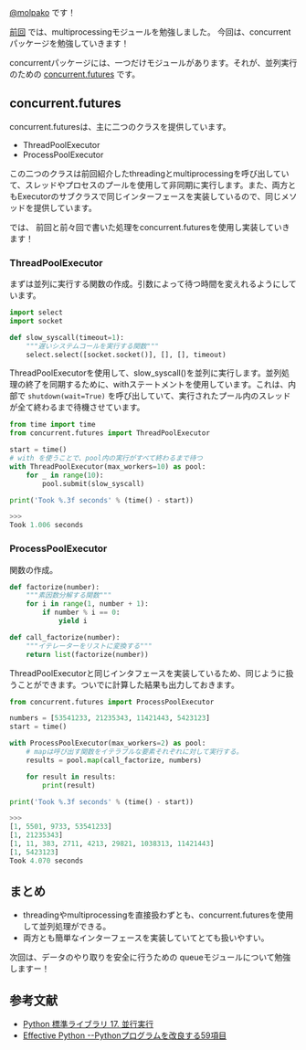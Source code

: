 [@molpako](https://twitter.com/molpako) です！

[前回](https://molpako.hatenablog.com/entry/2018/11/09/015636) では、multiprocessingモジュールを勉強しました。
今回は、concurrentパッケージを勉強していきます！

concurrentパッケージには、一つだけモジュールがあります。それが、並列実行のための [concurrent.futures](https://docs.python.org/ja/3/library/concurrent.futures.html#module-concurrent.futures) です。

## concurrent.futures

concurrent.futuresは、主に二つのクラスを提供しています。

- ThreadPoolExecutor
- ProcessPoolExecutor

この二つのクラスは前回紹介したthreadingとmultiprocessingを呼び出していて、スレッドやプロセスのプールを使用して非同期に実行します。また、両方ともExecutorのサブクラスで同じインターフェースを実装しているので、同じメソッドを提供しています。

では、 前回と前々回で書いた処理をconcurrent.futuresを使用し実装していきます！

### ThreadPoolExecutor

まずは並列に実行する関数の作成。引数によって待つ時間を変えれるようにしています。

```python
import select
import socket

def slow_syscall(timeout=1):
    """遅いシステムコールを実行する関数"""
    select.select([socket.socket()], [], [], timeout)
```

ThreadPoolExecutorを使用して、slow_syscall()を並列に実行します。並列処理の終了を同期するために、withステートメントを使用しています。これは、内部で `shutdown(wait=True)` を呼び出していて、実行されたプール内のスレッドが全て終わるまで待機させています。

```python
from time import time
from concurrent.futures import ThreadPoolExecutor

start = time()
# with を使うことで、pool内の実行がすべて終わるまで待つ
with ThreadPoolExecutor(max_workers=10) as pool:
    for _ in range(10):
        pool.submit(slow_syscall)

print('Took %.3f seconds' % (time() - start))

>>>
Took 1.006 seconds
```


### ProcessPoolExecutor

関数の作成。

```python
def factorize(number):
    """素因数分解する関数"""
    for i in range(1, number + 1):
        if number % i == 0:
            yield i

def call_factorize(number):
    """イテレーターをリストに変換する"""
    return list(factorize(number))
```

ThreadPoolExecutorと同じインタフェースを実装しているため、同じように扱うことができます。ついでに計算した結果も出力しておきます。

```python
from concurrent.futures import ProcessPoolExecutor

numbers = [53541233, 21235343, 11421443, 5423123]
start = time()

with ProcessPoolExecutor(max_workers=2) as pool:
    # mapは呼び出す関数をイテラブルな要素それぞれに対して実行する。
    results = pool.map(call_factorize, numbers)

    for result in results:
        print(result)

print('Took %.3f seconds' % (time() - start))

>>>
[1, 5501, 9733, 53541233]
[1, 21235343]
[1, 11, 383, 2711, 4213, 29821, 1038313, 11421443]
[1, 5423123]
Took 4.070 seconds
```

## まとめ

- threadingやmultiprocessingを直接扱わずとも、concurrent.futuresを使用して並列処理ができる。
- 両方とも簡単なインターフェースを実装していてとても扱いやすい。


次回は、データのやり取りを安全に行うための queueモジュールについて勉強しますー！

## 参考文献

- [Python 標準ライブラリ 17. 並行実行](https://docs.python.jp/3/library/concurrency.html)
- [Effective Python --Pythonプログラムを改良する59項目](https://www.oreilly.co.jp/books/9784873117560)
